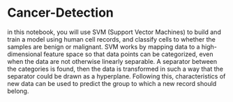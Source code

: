 # Cancer-Detection
in this notebook, you will use SVM (Support Vector Machines) to build and train a model using human cell records, and classify cells to whether the samples are benign or malignant. SVM works by mapping data to a high-dimensional feature space so that data points can be categorized, even when the data are not otherwise linearly separable. A separator between the categories is found, then the data is transformed in such a way that the separator could be drawn as a hyperplane. Following this, characteristics of new data can be used to predict the group to which a new record should belong.
